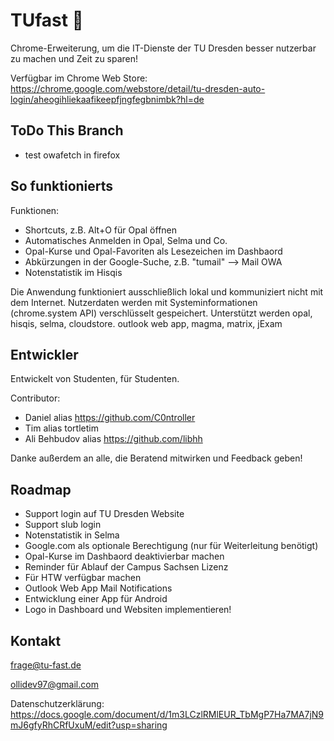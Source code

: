 # TUfast 🚀
Chrome-Erweiterung, um die IT-Dienste der TU Dresden besser nutzerbar zu machen und Zeit zu sparen!

Verfügbar im Chrome Web Store: https://chrome.google.com/webstore/detail/tu-dresden-auto-login/aheogihliekaafikeepfjngfegbnimbk?hl=de

## ToDo This Branch
- test owafetch in firefox

## So funktionierts
Funktionen:
 - Shortcuts, z.B. Alt+O für Opal öffnen
 - Automatisches Anmelden in Opal, Selma und Co.
 - Opal-Kurse und Opal-Favoriten als Lesezeichen im Dashbaord
 - Abkürzungen in der Google-Suche, z.B. "tumail" --> Mail OWA
 - Notenstatistik im Hisqis
 
Die Anwendung funktioniert ausschließlich lokal und kommuniziert nicht mit dem Internet. Nutzerdaten werden mit Systeminformationen (chrome.system API) verschlüsselt gespeichert. Unterstützt werden opal, hisqis, selma, cloudstore. outlook web app, magma, matrix, jExam

## Entwickler
Entwickelt von Studenten, für Studenten.

Contributor:
- Daniel alias https://github.com/C0ntroller
- Tim alias tortletim
- Ali Behbudov alias https://github.com/libhh


Danke außerdem an alle, die Beratend mitwirken und Feedback geben!

## Roadmap
- Support login auf TU Dresden Website
- Support slub login
- Notenstatistik in Selma
- Google.com als optionale Berechtigung (nur für Weiterleitung benötigt)
- Opal-Kurse im Dashbaord deaktivierbar machen
- Reminder für Ablauf der Campus Sachsen Lizenz
- Für HTW verfügbar machen
- Outlook Web App Mail Notifications
- Entwicklung einer App für Android
- Logo in Dashboard und Websiten implementieren!

## Kontakt
frage@tu-fast.de

ollidev97@gmail.com


Datenschutzerklärung: https://docs.google.com/document/d/1m3LCzlRMlEUR_TbMgP7Ha7MA7jN9mJ6gfyRhCRfUxuM/edit?usp=sharing
